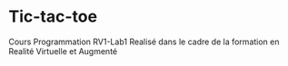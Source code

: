 # Tic-tac-toe
Cours Programmation RV1-Lab1
Realisé dans le cadre de la formation en Realité Virtuelle et Augmenté
